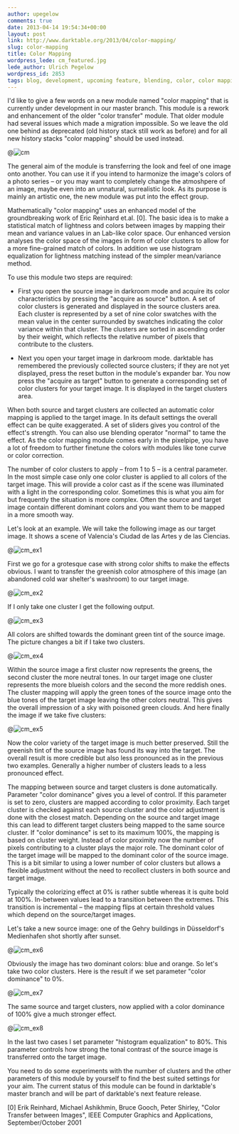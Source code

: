 ```yaml
---
author: upegelow
comments: true
date: 2013-04-14 19:54:34+00:00
layout: post
link: http://www.darktable.org/2013/04/color-mapping/
slug: color-mapping
title: Color Mapping
wordpress_lede: cm_featured.jpg
lede_author: Ulrich Pegelow
wordpress_id: 2853
tags: blog, development, upcoming feature, blending, color, color mapping, Lab, tutorial
---
```


I'd like to give a few words on a new module named "color mapping" that is currently under development in our master branch. This module is a rework and enhancement of the older "color transfer" module. That older module had several issues which made a migration impossible. So we leave the old one behind as deprecated (old history stack still work as before) and for all new history stacks "color mapping" should be used instead.

@![cm](cm.jpg)

The general aim of the module is transferring the look and feel of one image onto another. You can use it if you intend to harmonize the image's colors of a photo series&nbsp;– or you may want to completely change the atmoshpere of an image, maybe even into an unnatural, surrealistic look. As its purpose is mainly an artistic one, the new module was put into the effect group.

Mathematically "color mapping" uses an enhanced model of the groundbreaking work of Eric Reinhard et.al. [0]. The basic idea is to make a statistical match of lightness and colors between images by mapping their mean and variance values in an Lab-like color space. Our enhanced version analyses the color space of the images in form of color clusters to allow for a more fine-grained match of colors. In addition we use histogram equalization for lightness matching instead of the simpler mean/variance method.

To use this module two steps are required:

* First you open the source image in darkroom mode and acquire its color characteristics by pressing the "acquire as source" button. A set of color clusters is generated and displayed in the source clusters area. Each cluster is represented by a set of nine color swatches with the mean value in the center surrounded by swatches indicating the color variance within that cluster. The clusters are sorted in ascending order by their weight, which reflects the relative number of pixels that contribute to the clusters.

* Next you open your target image in darkroom mode. darktable has remembered the previously collected source clusters; if they are not yet displayed, press the reset button in the module's expander bar. You now press the "acquire as target" button to generate a corresponding set of color clusters for your target image. It is displayed in the target clusters area.

When both source and target clusters are collected an automatic color mapping is applied to the target image. In its default settings the overall effect can be quite exaggerated. A set of sliders gives you control of the effect's strength. You can also use blending operator "normal" to tame the effect. As the color mapping module comes early in the pixelpipe, you have a lot of freedom to further finetune the colors with modules like tone curve or color correction.

The number of color clusters to apply&nbsp;– from 1 to 5&nbsp;– is a central parameter. In the most simple case only one color cluster is applied to all colors of the target image. This will provide a color cast as if the scene was illuminated with a light in the corresponding color. Sometimes this is what you aim for but frequently the situation is more complex. Often the source and target image contain different dominant colors and you want them to be mapped in a more smooth way.

Let's look at an example. We will take the following image as our target image. It shows a scene of Valencia's Ciudad de las Artes y de las Ciencias.

@![cm_ex1](cm_ex1.jpg)

First we go for a grotesque case with strong color shifts to make the effects obvious. I want to transfer the greenish color atmosphere of this image (an abandoned cold war shelter's washroom) to our target image.

@![cm_ex2](cm_ex2.jpg)

If I only take one cluster I get the following output.

@![cm_ex3](cm_ex3.jpg)

All colors are shifted towards the dominant green tint of the source image. The picture changes a bit if I take two clusters.

@![cm_ex4](cm_ex4.jpg)

Within the source image a first cluster now represents the greens, the second cluster the more neutral tones. In our target image one cluster represents the more blueish colors and the second the more reddish ones. The cluster mapping will apply the green tones of the source image onto the blue tones of the target image leaving the other colors neutral. This gives the overall impression of a sky with poisoned green clouds. And here finally the image if we take five clusters:

@![cm_ex5](cm_ex5.jpg)

Now the color variety of the target image is much better preserved. Still the greenish tint of the source image has found its way into the target. The overall result is more credible but also less pronounced as in the previous two examples. Generally a higher number of clusters leads to a less pronounced effect.

The mapping between source and target clusters is done automatically. Parameter "color dominance" gives you a level of control. If this parameter is set to zero, clusters are mapped according to color proximity. Each target cluster is checked against each source cluster and the color adjustment is done with the closest match. Depending on the source and target image this can lead to different target clusters being mapped to the same source cluster. If "color dominance" is set to its maximum 100%, the mapping is based on cluster weight. Instead of color proximity now the number of pixels contributing to a cluster plays the major role. The dominant color of the target image will be mapped to the dominant color of the source image. This is a bit similar to using a lower number of color clusters but allows a flexible adjustment without the need to recollect clusters in both source and target image.

Typically the colorizing effect at 0% is rather subtle whereas it is quite bold at 100%. In-between values lead to a transition between the extremes. This transition is incremental&nbsp;– the mapping flips at certain threshold values which depend on the source/target images.

Let's take a new source image: one of the Gehry buildings in Düsseldorf's Medienhafen shot shortly after sunset.

@![cm_ex6](cm_ex6.jpg)

Obviously the image has two dominant colors: blue and orange. So let's take two color clusters. Here is the result if we set parameter "color dominance" to 0%.

@![cm_ex7](cm_ex7.jpg)

The same source and target clusters, now applied with a color dominance of 100% give a much stronger effect.

@![cm_ex8](cm_ex8.jpg)

In the last two cases I set parameter "histogram equalization" to 80%. This parameter controls how strong the tonal contrast of the source image is transferred onto the target image.

You need to do some experiments with the number of clusters and the other parameters of this module by yourself to find the best suited settings for your aim. The current status of this module can be found in darktable's master branch and will be part of darktable's next feature release.

[0] Erik Reinhard, Michael Ashikhmin, Bruce Gooch, Peter Shirley, "Color Transfer between Images", IEEE Computer Graphics and Applications, September/October 2001

